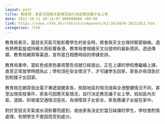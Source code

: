 ```yaml
---
layout: post
title: 教育局：家長可因應天氣情況自行決定應否讓子女上學
date: 2021-10-11 18:14:07.000000000 +08:00
link: https://news.rthk.hk/rthk/ch/component/k2/1614670-20211011.htm
categories: rthk
---
```


教育局表示，當惡劣天氣可能影響學生的安全時，將會與天文台保持緊密聯絡。遇有熱帶氣旋或持續大雨影響香港，教育局會根據天文台提供的最新資訊，透過傳媒、教育局網頁等渠道，宣布當日相應時段的停課安排。

教育局重申，當紅色或黑色暴雨警告信號已經發出，正在上課的學校應繼續上課，直至正常放學時間為止；學校須在安全情況下，才可讓學生回家，家長亦毋須急於到校接子女回家。

教育局在網頁發出電子專遞提醒家長，局部地區的情況或與全港整體情況不同，甚至出現突發事件，家長可因應天氣情況，自行決定應否讓子女上學。假如區內天氣、道路、斜坡或交通情況惡劣，為保障其子女安全，家長應讓子女留在家中。

對於受惡劣天氣或水浸影響而遲到，或由家長決定於當日缺課的學生，學校會酌情處理，有關學生不會因而受到處分。　
